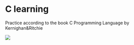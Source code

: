 # C learning

Practice according to the book C Programming Language by Kernighan&amp;Ritchie

<img src="https://ebornbooks.com/wp-content/uploads/2022/02/20220223_222302-1.jpg"/> 
